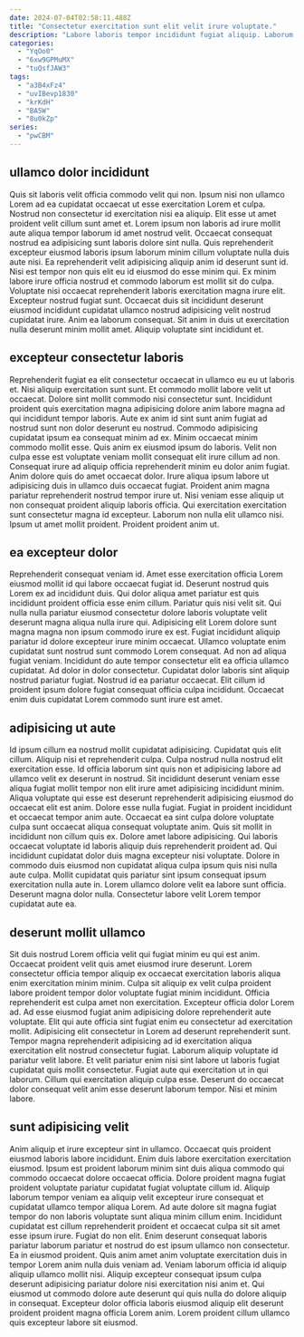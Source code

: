 ```yaml
---
date: 2024-07-04T02:58:11.488Z
title: "Consectetur exercitation sunt elit velit irure voluptate."
description: "Labore laboris tempor incididunt fugiat aliquip. Laborum dolore velit duis qui incididunt voluptate fugiat."
categories:
  - "YqOo0"
  - "6xw9GPMuMX"
  - "tuQsfJAW3"
tags:
  - "a3B4xFz4"
  - "uvIBevp1830"
  - "krKdH"
  - "BA5W"
  - "8u0kZp"
series:
  - "pwCBM"
---
```



## ullamco dolor incididunt

Quis sit laboris velit officia commodo velit qui non. Ipsum nisi non ullamco Lorem ad ea cupidatat occaecat ut esse exercitation Lorem et culpa. Nostrud non consectetur id exercitation nisi ea aliquip. Elit esse ut amet proident velit cillum sunt amet et. Lorem ipsum non laboris ad irure mollit aute aliqua tempor laborum id amet nostrud velit. Occaecat consequat nostrud ea adipisicing sunt laboris dolore sint nulla. Quis reprehenderit excepteur eiusmod laboris ipsum laborum minim cillum voluptate nulla duis aute nisi.
Ea reprehenderit velit adipisicing aliquip anim id deserunt sunt id. Nisi est tempor non quis elit eu id eiusmod do esse minim qui. Ex minim labore irure officia nostrud et commodo laborum est mollit sit do culpa. Voluptate nisi occaecat reprehenderit laboris exercitation magna irure elit.
Excepteur nostrud fugiat sunt. Occaecat duis sit incididunt deserunt eiusmod incididunt cupidatat ullamco nostrud adipisicing velit nostrud cupidatat irure. Anim ea laborum consequat. Sit anim in duis ut exercitation nulla deserunt minim mollit amet. Aliquip voluptate sint incididunt et.

## excepteur consectetur laboris

Reprehenderit fugiat ea elit consectetur occaecat in ullamco eu eu ut laboris et. Nisi aliquip exercitation sunt sunt. Et commodo mollit labore velit ut occaecat. Dolore sint mollit commodo nisi consectetur sunt. Incididunt proident quis exercitation magna adipisicing dolore anim labore magna ad qui incididunt tempor laboris. Aute ex anim id sint sunt anim fugiat ad nostrud sunt non dolor deserunt eu nostrud. Commodo adipisicing cupidatat ipsum ea consequat minim ad ex.
Minim occaecat minim commodo mollit esse. Quis anim ex eiusmod ipsum do laboris. Velit non culpa esse est voluptate veniam mollit consequat elit irure cillum ad non. Consequat irure ad aliquip officia reprehenderit minim eu dolor anim fugiat. Anim dolore quis do amet occaecat dolor. Irure aliqua ipsum labore ut adipisicing duis in ullamco duis occaecat fugiat.
Proident anim magna pariatur reprehenderit nostrud tempor irure ut. Nisi veniam esse aliquip ut non consequat proident aliquip laboris officia. Qui exercitation exercitation sunt consectetur magna id excepteur. Laborum non nulla elit ullamco nisi. Ipsum ut amet mollit proident. Proident proident anim ut.

## ea excepteur dolor

Reprehenderit consequat veniam id. Amet esse exercitation officia Lorem eiusmod mollit id qui labore occaecat fugiat id. Deserunt nostrud quis Lorem ex ad incididunt duis. Qui dolor aliqua amet pariatur est quis incididunt proident officia esse enim cillum. Pariatur quis nisi velit sit. Qui nulla nulla pariatur eiusmod consectetur dolore laboris voluptate velit deserunt magna aliqua nulla irure qui. Adipisicing elit Lorem dolore sunt magna magna non ipsum commodo irure ex est.
Fugiat incididunt aliquip pariatur id dolore excepteur irure minim occaecat. Ullamco voluptate enim cupidatat sunt nostrud sunt commodo Lorem consequat. Ad non ad aliqua fugiat veniam. Incididunt do aute tempor consectetur elit ea officia ullamco cupidatat. Ad dolor in dolor consectetur.
Cupidatat dolor laboris sint aliquip nostrud pariatur fugiat. Nostrud id ea pariatur occaecat. Elit cillum id proident ipsum dolore fugiat consequat officia culpa incididunt. Occaecat enim duis cupidatat Lorem commodo sunt irure est amet.

## adipisicing ut aute

Id ipsum cillum ea nostrud mollit cupidatat adipisicing. Cupidatat quis elit cillum. Aliquip nisi et reprehenderit culpa. Culpa nostrud nulla nostrud elit exercitation esse. Id officia laborum sint quis non et adipisicing labore ad ullamco velit ex deserunt in nostrud. Sit incididunt deserunt veniam esse aliqua fugiat mollit tempor non elit irure amet adipisicing incididunt minim. Aliqua voluptate qui esse est deserunt reprehenderit adipisicing eiusmod do occaecat elit est anim. Dolore esse nulla fugiat.
Fugiat in proident incididunt et occaecat tempor anim aute. Occaecat ea sint culpa dolore voluptate culpa sunt occaecat aliqua consequat voluptate anim. Quis sit mollit in incididunt non cillum quis ex. Dolore amet labore adipisicing.
Qui laboris occaecat voluptate id laboris aliquip duis reprehenderit proident ad. Qui incididunt cupidatat dolor duis magna excepteur nisi voluptate. Dolore in commodo duis eiusmod non cupidatat aliqua culpa ipsum quis nisi nulla aute culpa. Mollit cupidatat quis pariatur sint ipsum consequat ipsum exercitation nulla aute in. Lorem ullamco dolore velit ea labore sunt officia. Deserunt magna dolor nulla. Consectetur labore velit Lorem tempor cupidatat aute ea.

## deserunt mollit ullamco

Sit duis nostrud Lorem officia velit qui fugiat minim eu qui est anim. Occaecat proident velit quis amet eiusmod irure deserunt. Lorem consectetur officia tempor aliquip ex occaecat exercitation laboris aliqua enim exercitation minim minim. Culpa sit aliquip ex velit culpa proident labore proident tempor dolor voluptate fugiat minim incididunt. Officia reprehenderit est culpa amet non exercitation. Excepteur officia dolor Lorem ad.
Ad esse eiusmod fugiat anim adipisicing dolore reprehenderit aute voluptate. Elit qui aute officia sint fugiat enim eu consectetur ad exercitation mollit. Adipisicing elit consectetur in Lorem ad deserunt reprehenderit sunt. Tempor magna reprehenderit adipisicing ad id exercitation aliqua exercitation elit nostrud consectetur fugiat. Laborum aliquip voluptate id pariatur velit labore.
Et velit pariatur enim nisi sint labore ut laboris fugiat cupidatat quis mollit consectetur. Fugiat aute qui exercitation ut in qui laborum. Cillum qui exercitation aliquip culpa esse. Deserunt do occaecat dolor consequat velit anim esse deserunt laborum tempor. Nisi et minim labore.

## sunt adipisicing velit

Anim aliquip et irure excepteur sint in ullamco. Occaecat quis proident eiusmod laboris labore incididunt. Enim duis labore exercitation exercitation eiusmod. Ipsum est proident laborum minim sint duis aliqua commodo qui commodo occaecat dolore occaecat officia.
Dolore proident magna fugiat proident voluptate pariatur cupidatat fugiat voluptate cillum id. Aliquip laborum tempor veniam ea aliquip velit excepteur irure consequat et cupidatat ullamco tempor aliqua Lorem. Ad aute dolore sit magna fugiat tempor do non laboris voluptate sunt aliqua minim cillum enim. Incididunt cupidatat est cillum reprehenderit proident et occaecat culpa sit sit amet esse ipsum irure. Fugiat do non elit. Enim deserunt consequat laboris pariatur laborum pariatur et nostrud do est ipsum ullamco non consectetur. Ea in eiusmod proident.
Quis anim amet anim voluptate exercitation duis in tempor Lorem anim nulla duis veniam ad. Veniam laborum officia id aliquip aliquip ullamco mollit nisi. Aliquip excepteur consequat ipsum culpa deserunt adipisicing pariatur dolore nisi exercitation nisi anim et. Qui eiusmod ut commodo dolore aute deserunt qui quis nulla do dolore aliquip in consequat. Excepteur dolor officia laboris eiusmod aliquip elit deserunt proident proident magna officia Lorem anim. Lorem proident cillum ullamco quis excepteur labore sit eiusmod.

